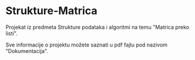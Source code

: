 # Strukture-Matrica
Projekat iz predmeta Strukture podataka i algoritmi na temu "Matrica preko listi".

Sve informacije o projektu možete saznati u pdf fajlu pod nazivom "Dokumentacija".
